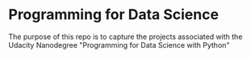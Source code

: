 # Programming for Data Science

The purpose of this repo is to capture the projects associated with the Udacity Nanodegree "Programming for Data Science with Python"
